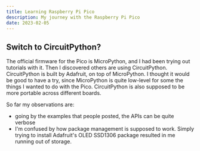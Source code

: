 ```yaml
---
title: Learning Raspberry Pi Pico
description: My journey with the Raspberry Pi Pico
date: 2023-02-05
---
```

## Switch to CircuitPython?

The official firmware for the Pico is MicroPython, and I had been trying out tutorials with it. Then I discovered others are using CircuitPython. CircuitPython is built by Adafruit, on top of MicroPython. I thought it would be good to have a try, since MicroPython is quite low-level for some the things I wanted to do with the Pico. CircuitPython is also supposed to be more portable across different boards.

So far my observations are:
- going by the examples that people posted, the APIs can be quite verbose
- I'm confused by how package management is supposed to work. Simply trying to install Adafruit's OLED SSD1306 package resulted in me running out of storage.




